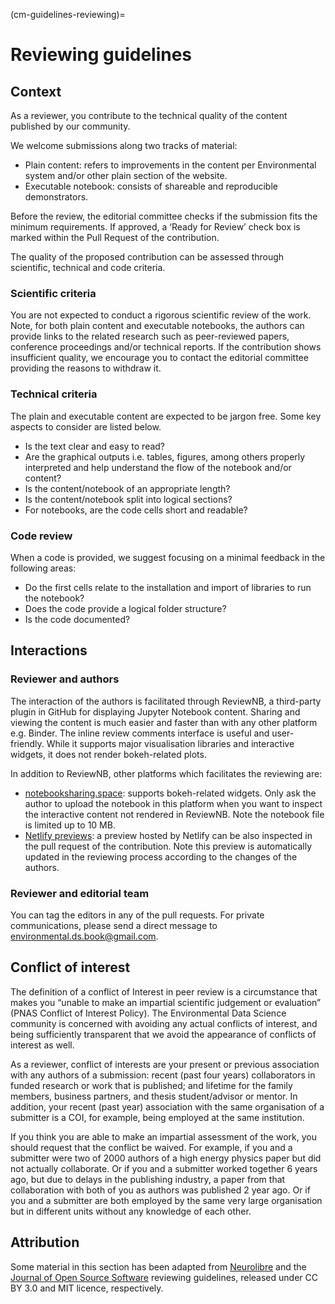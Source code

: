(cm-guidelines-reviewing)=
# Reviewing guidelines

## Context
As a reviewer, you contribute to the technical quality of the content published by our community. 

We welcome submissions along two tracks of material: 
* Plain content: refers to improvements in the content per Environmental system and/or other plain section of the website.
* Executable notebook: consists of shareable and reproducible demonstrators.

Before the review, the editorial committee checks if the submission fits the minimum requirements. If approved, a ‘Ready for Review’ check box is marked within the Pull Request of the contribution.

The quality of the proposed contribution can be assessed through scientific, technical and code criteria. 

### Scientific criteria

You are not expected to conduct a rigorous scientific review of the work. Note, for both plain content and executable notebooks, the authors can provide links to the related research such as peer-reviewed papers, conference proceedings and/or technical reports. If the contribution shows insufficient quality, we encourage you to contact the editorial committee providing the reasons to withdraw it. 

### Technical criteria

The plain and executable content are expected to be jargon free. Some key aspects to consider are listed below.

* Is the text clear and easy to read?
* Are the graphical outputs i.e. tables, figures, among others properly interpreted and help understand the flow of the notebook and/or content?
* Is the content/notebook of an appropriate length?
* Is the content/notebook split into logical sections?
* For notebooks, are the code cells short and readable?

### Code review

When a code is provided, we suggest focusing on a minimal feedback in the following areas:
* Do the first cells relate to the installation and import of libraries to run the notebook?
* Does the code provide a logical folder structure?
* Is the code documented?

## Interactions

### Reviewer and authors

The interaction of the authors is facilitated through ReviewNB, a third-party plugin in GitHub for displaying Jupyter Notebook content. Sharing and viewing the content is much easier and faster than with any other platform e.g. Binder. The inline review comments interface is useful and user-friendly. While it supports major visualisation libraries and interactive widgets, it does not render bokeh-related plots.

In addition to ReviewNB, other platforms which facilitates the reviewing are:
* [notebooksharing.space](https://notebooksharing.space/): supports bokeh-related widgets. Only ask the author to upload the notebook in this platform when you want to inspect the interactive content not rendered in ReviewNB. Note the notebook file is limited up to 10 MB.
* [Netlify previews](https://docs.netlify.com/site-deploys/deploy-previews/): a preview hosted by Netlify can be also inspected in the pull request of the contribution. Note this preview is automatically updated in the reviewing process according to the changes of the authors. 

### Reviewer and editorial team
You can tag the editors in any of the pull requests. For private communications, please send a direct message to [environmental.ds.book@gmail.com](mailto:environmental.ds.book@gmail.com]).

## Conflict of interest
The definition of a conflict of Interest in peer review is a circumstance that makes you “unable to make an impartial scientific judgement or evaluation” (PNAS Conflict of Interest Policy). The Environmental Data Science community is concerned with avoiding any actual conflicts of interest, and being sufficiently transparent that we avoid the appearance of conflicts of interest as well.

As a reviewer, conflict of interests are your present or previous association with any authors of a submission: recent (past four years) collaborators in funded research or work that is published; and lifetime for the family members, business partners, and thesis student/advisor or mentor. In addition, your recent (past year) association with the same organisation of a submitter is a COI, for example, being employed at the same institution.

If you think you are able to make an impartial assessment of the work, you should request that the conflict be waived. For example, if you and a submitter were two of 2000 authors of a high energy physics paper but did not actually collaborate. Or if you and a submitter worked together 6 years ago, but due to delays in the publishing industry, a paper from that collaboration with both of you as authors was published 2 year ago. Or if you and a submitter are both employed by the same very large organisation but in different units without any knowledge of each other.

## Attribution 
Some material in this section has been adapted from [Neurolibre](https://docs.neurolibre.org/en/latest/REVIEWER.html) and the [Journal of Open Source Software](https://github.com/openjournals/joss/blob/master/docs/reviewer_guidelines) reviewing guidelines, released under CC BY 3.0 and MIT licence, respectively.


